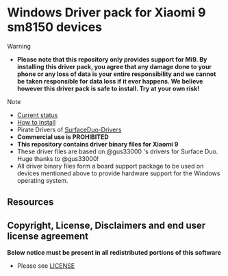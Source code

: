 
# Windows Driver pack for Xiaomi 9 sm8150 devices

> [!WARNING]
> - **Please note that this repository only provides support for Mi9. By installing this driver pack, you agree that any damage done to your phone or any loss of data is your entire responsibility and we cannot be taken responsible for data loss if it ever happens. We believe however this driver pack is safe to install. Try at your own risk!**

> [!NOTE]
> - [Current status](https://github.com/qaz6750/Xiaomi9-NT-Drivers/blob/main/Status.md)
> - [How to install](https://github.com/qaz6750/Xiaomi9-NT-Drivers/blob/main/Install.md) 
> - Pirate Drivers of [SurfaceDuo-Drivers](https://github.com/WOA-Project/SurfaceDuo-Drivers) 
> - **Commercial use is PROHIBITED**
> - **This repository contains driver binary files for Xiaomi 9**
> - These driver files are based on @gus33000 's drivers for Surface Duo. Huge thanks to @gus33000!
> - All driver binary files form a board support package to be used on devices mentioned above to provide hardware support for the Windows operating system.

## Resources

## Copyright, License, Disclaimers and end user license agreement

**Below notice must be present in all redistributed portions of this software**
* Please see [LICENSE](LICENSE.md)
